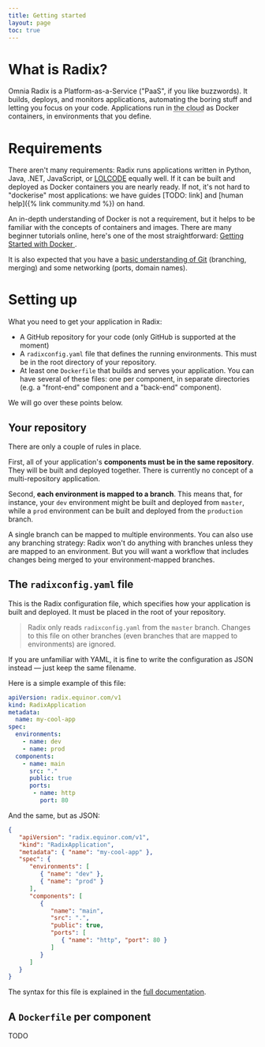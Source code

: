 ```yaml
---
title: Getting started
layout: page
toc: true
---
```


# What is Radix?

Omnia Radix is a Platform-as-a-Service ("PaaS", if you like buzzwords). It builds, deploys, and monitors applications, automating the boring stuff and letting you focus on your code. Applications run in <abbr title="someone else's computer">the cloud</abbr> as Docker containers, in environments that you define.

# Requirements

There aren't many requirements: Radix runs applications written in Python, Java, .NET, JavaScript, or [LOLCODE](https://en.wikipedia.org/wiki/LOLCODE) equally well. If it can be built and deployed as Docker containers you are nearly ready. If not, it's not hard to "dockerise" most applications: we have guides [TODO: link] and [human help]({% link community.md %}) on hand.

An in-depth understanding of Docker is not a requirement, but it helps to be familiar with the concepts of containers and images. There are many beginner tutorials online, here's one of the most straightforward: [Getting Started with Docker
](https://scotch.io/tutorials/getting-started-with-docker).

It is also expected that you have a [basic understanding of Git](http://rogerdudler.github.io/git-guide/) (branching, merging) and some networking (ports, domain names).

# Setting up

What you need to get your application in Radix:

- A GitHub repository for your code (only GitHub is supported at the moment)
- A `radixconfig.yaml` file that defines the running environments. This must be in the root directory of your repository.
- At least one `Dockerfile` that builds and serves your application. You can have several of these files: one per component, in separate directories (e.g. a "front-end" component and a "back-end" component).

We will go over these points below.

## Your repository

There are only a couple of rules in place.

First, all of your application's **components must be in the same repository**. They will be built and deployed together. There is currently no concept of a multi-repository application.

Second, **each environment is mapped to a branch**. This means that, for instance, your `dev` environment might be built and deployed from `master`, while a `prod` environment can be built and deployed from the `production` branch.

A single branch can be mapped to multiple environments. You can also use any branching strategy: Radix won't do anything with branches unless they are mapped to an environment. But you will want a workflow that includes changes being merged to your environment-mapped branches.

## The `radixconfig.yaml` file

This is the Radix configuration file, which specifies how your application is built and deployed. It must be placed in the root of your repository.

> Radix only reads `radixconfig.yaml` from the `master` branch. Changes to this file on other branches (even branches that are mapped to environments) are ignored.

If you are unfamiliar with YAML, it is fine to write the configuration as JSON instead — just keep the same filename.

Here is a simple example of this file:

```yaml
apiVersion: radix.equinor.com/v1
kind: RadixApplication
metadata:
  name: my-cool-app
spec:
  environments:
    - name: dev
    - name: prod
  components:
    - name: main
      src: "."
      public: true
      ports:
       - name: http
         port: 80
```

And the same, but as JSON:

```json
{
   "apiVersion": "radix.equinor.com/v1",
   "kind": "RadixApplication",
   "metadata": { "name": "my-cool-app" },
   "spec": {
      "environments": [
         { "name": "dev" },
         { "name": "prod" }
      ],
      "components": [
         {
            "name": "main",
            "src": ".",
            "public": true,
            "ports": [
               { "name": "http", "port": 80 }
            ]
         }
      ]
   }
}
```

The syntax for this file is explained in the [full documentation](https://github.com/Statoil/radix-operator/blob/master/docs/radixconfig.md).

## A `Dockerfile` per component

TODO
